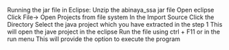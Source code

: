 Running the jar file in Eclipse:
Unzip the abinaya_ssa jar file
Open eclipse
Click File-> Open Projects from file system
In the Import Source Click the Directory 
Select the java project which you have extracted in the step 1
This will open the jave project in the eclipse
Run the file using ctrl + F11 or in the run menu
This will provide the option to execute the program
